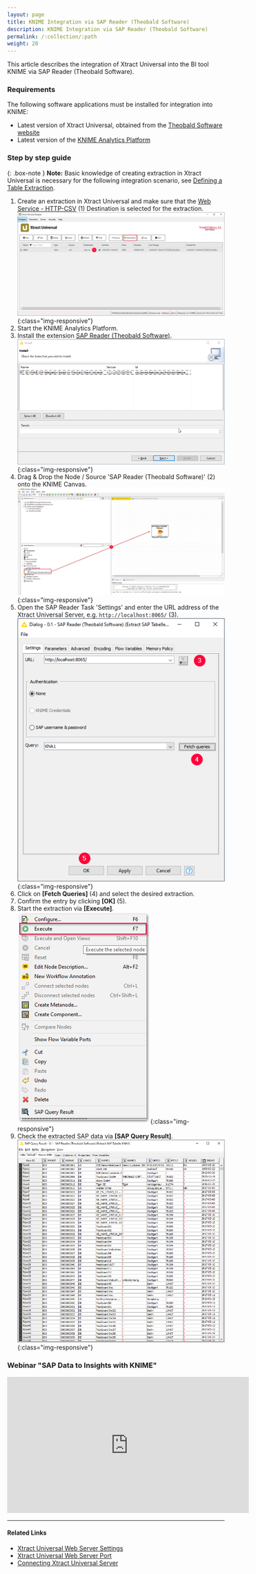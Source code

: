```yaml
---
layout: page
title: KNIME Integration via SAP Reader (Theobald Software)
description: KNIME Integration via SAP Reader (Theobald Software)
permalink: /:collection/:path
weight: 20
---
```

This article describes the integration of Xtract Universal into the BI tool KNIME via SAP Reader (Theobald Software).

### Requirements
The following software applications must be installed for integration into KNIME:
- Latest version of Xtract Universal, obtained from the [Theobald Software website](https://theobald-software.com/en/download-trial)
- Latest version of the [KNIME Analytics Platform](https://www.knime.com/downloads)

### Step by step guide

{: .box-note }
**Note:** Basic knowledge of creating extraction in Xtract Universal is necessary for the following integration scenario, see [Defining a Table Extraction](https://help.theobald-software.com/en/xtract-universal/getting-started/define-a-table-extraction).

1. Create an extraction in Xtract Universal and make sure that the [Web Service - HTTP-CSV](https://help.theobald-software.com/en/xtract-universal/xu-destinations/csv-via-http) (1) Destination is selected for the extraction.
![XU Extraction Webservice HTTP](/img/contents/xu/xu_extraction_webservice_http.png){:class="img-responsive"}
2. Start the KNIME Analytics Platform. 
3. Install the extension [SAP Reader (Theobald Software)](https://hub.knime.com/knime/extensions/org.knime.features.sap.theobald/latest/org.knime.sap.theobald.node.SAPTheobaldReaderNodeFactory).
![Install KNIME Extension](/img/contents/xu/install_sap_reader.png){:class="img-responsive"}
4. Drag & Drop the Node / Source 'SAP Reader (Theobald Software)' (2) onto the KNIME Canvas.
![KNIME Extension](/img/contents/xu/sap_reader_knime_extension.png){:class="img-responsive"}
5. Open the SAP Reader Task 'Settings' and enter the URL address of the Xtract Universal Server, e.g. `http://localhost:8065/` (3).
![SAP Reader Settings](/img/contents/xu/sap_reader_settings.png){:class="img-responsive"}
6. Click on **[Fetch Queries]** (4) and select the desired extraction.
7. Confirm the entry by clicking **[OK]** (5).
8. Start the extraction via **[Execute]**. 
![Execute SAP Reader](/img/contents/xu/execute_sap_reader.png){:class="img-responsive"}
9. Check the extracted SAP data via **[SAP Query Result]**.
![SAP Reader Results](/img/contents/xu/sap_query_results.png){:class="img-responsive"}


### Webinar "SAP Data to Insights with KNIME"

<iframe width="560" height="315" 
src="https://www.youtube.com/embed/KQLLoDUoOEg" 
frameborder="0" allow="accelerometer; autoplay; 
clipboard-write; encrypted-media; gyroscope; picture-in-picture" 
allowfullscreen></iframe>

****
#### Related Links
- [Xtract Universal Web Server Settings](https://help.theobald-software.com/en/xtract-universal/server/server-settings#web-server)
- [Xtract Universal Web Server Port](https://help.theobald-software.com/en/xtract-universal/server/ports)
- [Connecting Xtract Universal Server](https://help.theobald-software.com/en/xtract-universal/getting-started/connect-designer-with-server#connecting-to-a-server)

